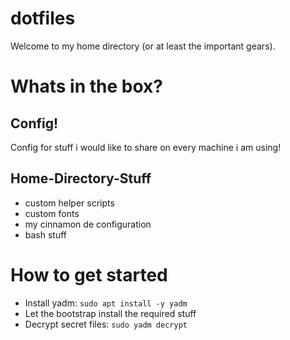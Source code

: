 dotfiles
===

Welcome to my home directory (or at least the important gears).

# Whats in the box?

## Config!
Config for stuff i would like to share on every machine i am using!

## Home-Directory-Stuff
- custom helper scripts
- custom fonts
- my cinnamon de configuration
- bash stuff

# How to get started
- Install yadm: ``sudo apt install -y yadm``
- Let the bootstrap install the required stuff
- Decrypt secret files: ``sudo yadm decrypt``

